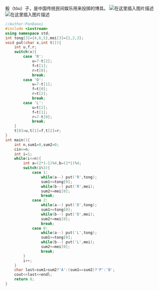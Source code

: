 骰（tóu）子，是中国传统民间娱乐用来投掷的博具。
![在这里插入图片描述](https://pic.2ge.org/cdn/?url=https://img-blog.csdnimg.cn/277ad12c0b5845e697a41a3ad63d8100.png?x-oss-process=image/watermark,type_ZHJvaWRzYW5zZmFsbGJhY2s,shadow_50,text_Q1NETiBA5r2Y6YGT54a5,size_20,color_FFFFFF,t_70,g_se,x_16)
![在这里插入图片描述](https://pic.2ge.org/cdn/?url=https://img-blog.csdnimg.cn/16063e8a7b314364b32552cbf3014c8a.png?x-oss-process=image/watermark,type_ZHJvaWRzYW5zZmFsbGJhY2s,shadow_50,text_Q1NETiBA5r2Y6YGT54a5,size_20,color_FFFFFF,t_70,g_se,x_16)

```cpp
//Author:PanDaoxi
#include <iostream>
using namespace std;
int tong[3]={4,6,5},mei[3]={1,2,3}; 
void put(char x,int t[]){
	int u,f,r;
	switch(x){
		case 'R':
			u=7-t[2];
			f=t[1];
			r=t[0];
			break;
		case 'D':
			u=7-t[1];
			f=t[0];
			r=t[2];
			break;
		case 'L':
			u=t[2];
			f=t[1];
			r=7-t[0];
			break;
	}
	t[0]=u,t[1]=f,t[2]=r;
}
int main(){
	int n,sum1=0,sum2=0;
	cin>>n;
	int i=1;
	while(i<=n){
		int a=(2*1-1)%4,b=(2*1)%4;
		switch(i%3){
			case 1:
				while(a--) put('R',tong);
				sum1+=tong[0];
				while(b--) put('R',mei);
				sum2+=mei[0];
				break;
			case 2:
				while(a--) put('D',tong);
				sum1+=tong[0];
				while(b--) put('D',mei);
				sum2+=mei[0];
				break;
			case 0:
				while(a--) put('L',tong);
				sum1+=tong[0];
				while(b--) put('L',mei);
				sum2+=mei[0]; 
				break;
		}
		i++; 
	}
	char last=sum1>sum2?'A':(sum1==sum2)?'P':'B';
	cout<<last<<endl;
	return 0;
} 
```

